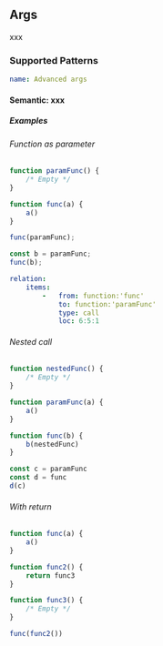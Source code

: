 ## Args

xxx

### Supported Patterns

```yaml
name: Advanced args
```

#### Semantic: xxx

##### Examples

###### Function as parameter

```js
function paramFunc() {
    /* Empty */
}

function func(a) {
    a()
}

func(paramFunc);

const b = paramFunc;
func(b);
```

```yaml
relation:
    items:
        -   from: function:'func'
            to: function:'paramFunc'
            type: call
            loc: 6:5:1
```

###### Nested call

```js
function nestedFunc() {
    /* Empty */
}

function paramFunc(a) {
    a()
}

function func(b) {
    b(nestedFunc)
}

const c = paramFunc
const d = func
d(c)
```

###### With return

```js
function func(a) {
    a()
}

function func2() {
    return func3
}

function func3() {
    /* Empty */
}

func(func2())
```
